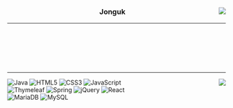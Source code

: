 <div align="center">


<picture>
<source 
  srcset="https://github-readme-stats.vercel.app/api?username=hollywood44&show_icons=true&theme=dark"
  media="(prefers-color-scheme: dark)"
/>
<source
  srcset="https://github-readme-stats.vercel.app/api?username=hollywood44&show_icons=true"
  media="(prefers-color-scheme: light), (prefers-color-scheme: no-preference)"
/>
<img align="right" src="https://github-readme-stats.vercel.app/api?username=anuraghazra&show_icons=true" />
</picture>

  
  ### Jonguk 
  
  ---



  
</div>
  <br>
  <br>
  <br>
  <br>
  <br>
 
  
  ---
  
  <img align="right" src="https://github-readme-stats.vercel.app/api/top-langs/?username=hollywood44&theme=transparent&exclude_repo=Computer-Science-Engineering,clone-web-scrapper&hide=Procfile&layout=compact&langs_count=8"/>
  
  ![Java](https://img.shields.io/badge/java-%23ED8B00.svg?style=for-the-badge&logo=java&logoColor=white) ![HTML5](https://img.shields.io/badge/html5-%23E34F26.svg?style=for-the-badge&logo=html5&logoColor=white) ![CSS3](https://img.shields.io/badge/css3-%231572B6.svg?style=for-the-badge&logo=css3&logoColor=white) ![JavaScript](https://img.shields.io/badge/javascript-%23323330.svg?style=for-the-badge&logo=javascript&logoColor=%23F7DF1E)
  <br />
  ![Thymeleaf](https://img.shields.io/badge/Thymeleaf-%23005C0F.svg?style=for-the-badge&logo=Thymeleaf&logoColor=white) ![Spring](https://img.shields.io/badge/spring-%236DB33F.svg?style=for-the-badge&logo=spring&logoColor=white) ![jQuery](https://img.shields.io/badge/jquery-%230769AD.svg?style=for-the-badge&logo=jquery&logoColor=white) ![React](https://img.shields.io/badge/react-%2320232a.svg?style=for-the-badge&logo=react&logoColor=%2361DAFB) 
    <br/>
 ![MariaDB](https://img.shields.io/badge/MariaDB-003545?style=for-the-badge&logo=mariadb&logoColor=white) ![MySQL](https://img.shields.io/badge/mysql-%2300f.svg?style=for-the-badge&logo=mysql&logoColor=white)







